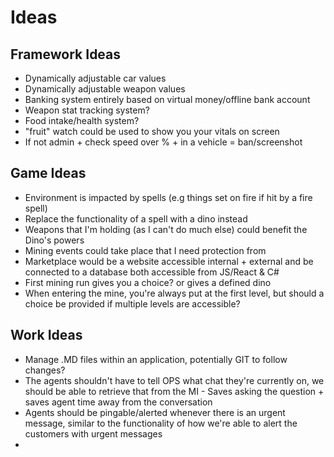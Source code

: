 # Ideas
## Framework Ideas
* Dynamically adjustable car values
* Dynamically adjustable weapon values
* Banking system entirely based on virtual money/offline bank account
* Weapon stat tracking system?
* Food intake/health system?
* "fruit" watch could be used to show you your vitals on screen
* If not admin + check speed over % + in a vehicle = ban/screenshot

## Game Ideas
* Environment is impacted by spells (e.g things set on fire if hit by a fire spell)
* Replace the functionality of a spell with a dino instead
* Weapons that I'm holding (as I can't do much else) could benefit the Dino's powers
* Mining events could take place that I need protection from
* Marketplace would be a website accessible internal + external and be connected to a database both accessible from JS/React & C#
* First mining run gives you a choice? or gives a defined dino
* When entering the mine, you're always put at the first level, but should a choice be provided if multiple levels are accessible?

## Work Ideas
* Manage .MD files within an application, potentially GIT to follow changes?
* The agents shouldn't have to tell OPS what chat they're currently on, we should be able to retrieve that from the MI - Saves asking the question + saves agent time away from the conversation
* Agents should be pingable/alerted whenever there is an urgent message, similar to the functionality of how we're able to alert the customers with urgent messages
* 